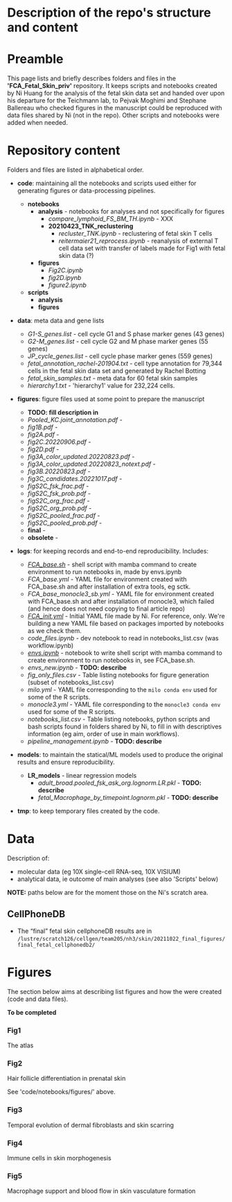 # Description of the repo's structure and content

# Preamble

This page lists and briefly describes folders and files in the **'FCA_Fetal_Skin_priv'** repository.
It keeps scripts and notebooks created by Ni Huang for the analysis of the fetal skin data set
and handed over upon his departure for the Teichmann lab,
to Pejvak Moghimi and Stephane Ballereau who checked figures in the manuscript 
could be reproduced with data files shared by Ni (not in the repo).
Other scripts and notebooks were added when needed.

# Repository content

Folders and files are listed in alphabetical order.

* **code**: maintaining all the notebooks and scripts used either for generating figures or data-processing pipelines.
  * **notebooks**
    * **analysis** - notebooks for analyses and not specifically for figures
      * *compare_lymphoid_FS_BM_TH.ipynb* - XXX
      * **20210423_TNK_reclustering**
        * *recluster_TNK.ipynb* - reclustering of fetal skin T cells 
        * *reitermaier21_reprocess.ipynb* - reanalysis of external T cell data set with transfer of labels made for Fig1 with fetal skin data (?)
    * **figures**
      * *Fig2C.ipynb*
      * *fig2D.ipynb*
      * *figure2.ipynb*
  * **scripts**
    * **analysis**
    * **figures**

* **data**: meta data and gene lists
  * *G1-S_genes.list* - cell cycle G1 and S phase marker genes (43 genes)  
  * *G2-M_genes.list* - cell cycle G2 and M phase marker genes (55 genes)
  * *JP_cycle_genes.list* - cell cycle phase marker genes (559 genes)
  * *fetal_annotation_rachel-201904.txt* - cell type annotation for 79,344 cells in the fetal skin data set and generated by Rachel Botting
  * *fetal_skin_samples.txt* - meta data for 60 fetal skin samples 
  * *hierarchy1.txt* - 'hierarchy1' value for 232,224 cells.

* **figures**: figure files used at some point to prepare the manuscript
  * **TODO: fill description in**
  * *Pooled_KC.joint_annotation.pdf* - 
  * *fig1B.pdf* - 
  * *fig2A.pdf* - 
  * *fig2C.20220906.pdf* - 
  * *fig2D.pdf* - 
  * *fig3A_color_updated.20220823.pdf* - 
  * *fig3A_color_updated.20220823_notext.pdf* - 
  * *fig3B.20220823.pdf* - 
  * *fig3C_candidates.20221017.pdf* - 
  * *figS2C_fsk_frac.pdf* - 
  * *figS2C_fsk_prob.pdf* - 
  * *figS2C_org_frac.pdf* - 
  * *figS2C_org_prob.pdf* - 
  * *figS2C_pooled_frac.pdf* - 
  * *figS2C_pooled_prob.pdf* - 
  * **final** - 
  * **obsolete** - 

* **logs**: for keeping records and end-to-end reproducibility. Includes:
  <!-- * .yml files for keeping strict records of all used envioronments' dependencies, and creating/reproducing the used environments seemlessly. E.g. ```mamba env create --file FCA_base.yml``` -->
  <!-- * .sh file for creating/reproducing the base environment (FCA_base) seemlessly. ```Bash FCA_base.sh``` will create the FCA_base ```conda env``` locally for you. -->
  <!-- * env management env.ipynb. notebook for comprehensive record-keeping and managing of the FCA_base, and possibly other, environments. -->
  * *[FCA_base.sh](https://github.com/haniffalab/FCA_Fetal_Skin_priv/blob/main/logs/FCA_base.sh)* - shell script with mamba command to create environment to run notebooks in, made by envs.ipynb
  * *FCA_base.yml* - YAML file for environment created with FCA_base.sh and after installation of extra tools, eg sctk.
  * *FCA_base_monocle3_sb.yml* - YAML file for environment created with FCA_base.sh and after installation of monocle3, which failed (and hence does not need copying to final article repo)
  * *[FCA_init.yml](https://github.com/haniffalab/FCA_Fetal_Skin_priv/blob/main/logs/FCA_init.yml)* - Initial YAML file made by Ni. For reference, only. We're building a new YAML file based on packages imported by notebooks as we check them.
  * *code_files.ipynb* - dev notebook to read in notebooks_list.csv (was workflow.ipynb)
  * *[envs.ipynb](https://github.com/haniffalab/FCA_Fetal_Skin_priv/blob/main/logs/envs.ipynb)* - notebook to write shell script with mamba command to create environment to run notebooks in, see FCA_base.sh.
  * *envs_new.ipynb* - **TODO: describe**
  * *fig_only_files.csv* - Table listing notebooks for figure generation (subset of notebooks_list.csv)
  * *milo.yml* - YAML file corresponding to the `milo conda env` used for some of the R scripts.
  * *monocle3.yml* - YAML file corresponding to the `monocle3 conda env` used for some of the R scripts.
  * *notebooks_list.csv* - Table listing notebooks, python scripts and bash scripts found in folders shared by Ni, to fill in with descriptives information (eg aim, order of use in main workflows).
  * *pipeline_management.ipynb* - **TODO: describe**

* **models**: to maintain the statical/ML models used to produce the original results and ensure reproducibility.
  * **LR_models** - linear regression models
    * *adult_broad.pooled_fsk_ask_org.lognorm.LR.pkl* - **TODO: describe**
    * *fetal_Macrophage_by_timepoint.lognorm.pkl* - **TODO: describe**

* **tmp**: to keep temporary files created by the code.

# Data

Description of:

* molecular data (eg 10X single-cell RNA-seq, 10X VISIUM)
* analytical data, ie outcome of main analyses (see also 'Scripts' below)

**NOTE:** paths below are for the moment those on the Ni's scratch area. 

## CellPhoneDB

* The “final” fetal skin cellphoneDB results are in `/lustre/scratch126/cellgen/team205/nh3/skin/20211022_final_figures/final_fetal_cellphonedb2/`

# Figures

The section below aims at describing list figures and how the were created (code and data files).

**To be completed**

### Fig1

The atlas

### Fig2

Hair follicle differentiation in prenatal skin

See 'code/notebooks/figures/' above.

### Fig3

Temporal evolution of dermal fibroblasts and skin scarring

### Fig4

Immune cells in skin morphogenesis

### Fig5

Macrophage support and blood flow in skin vasculature formation


